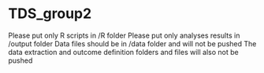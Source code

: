 # TDS_group2

Please put only R scripts in /R folder
Please put only analyses results in /output folder
Data files should be in /data folder and will not be pushed
The data extraction and outcome definition folders and files will also not be pushed
